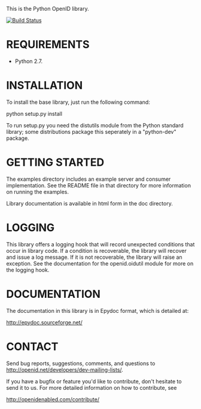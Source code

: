This is the Python OpenID library.

[![Build Status][travis-image]][travis-link]

[travis-image]: https://secure.travis-ci.org/openid/python-openid.png?branch=master
[travis-link]: http://travis-ci.org/openid/python-openid


REQUIREMENTS
============

 - Python 2.7.


INSTALLATION
============

To install the base library, just run the following command:

python setup.py install

To run setup.py you need the distutils module from the Python standard
library; some distributions package this seperately in a "python-dev"
package.


GETTING STARTED
===============

The examples directory includes an example server and consumer
implementation.  See the README file in that directory for more
information on running the examples.

Library documentation is available in html form in the doc directory.


LOGGING
=======

This library offers a logging hook that will record unexpected
conditions that occur in library code. If a condition is recoverable,
the library will recover and issue a log message. If it is not
recoverable, the library will raise an exception. See the
documentation for the openid.oidutil module for more on the logging
hook.


DOCUMENTATION
=============

The documentation in this library is in Epydoc format, which is
detailed at:

  http://epydoc.sourceforge.net/


CONTACT
=======

Send bug reports, suggestions, comments, and questions to
http://openid.net/developers/dev-mailing-lists/.

If you have a bugfix or feature you'd like to contribute, don't
hesitate to send it to us.  For more detailed information on how to
contribute, see

  http://openidenabled.com/contribute/
